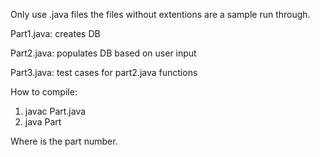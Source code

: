 Only use .java files the files without extentions are a sample run through.

Part1.java: creates DB

Part2.java: populates DB based on user input

Part3.java: test cases for part2.java functions

How to compile:

1. javac Part<n>.java
2. java Part<n>

Where <n> is the part number.